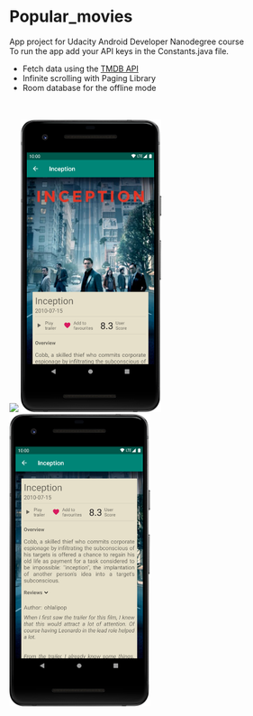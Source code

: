 # Popular_movies

App project for Udacity Android Developer Nanodegree course <br>
To run the app add your API keys in the Constants.java file.

* Fetch data using the  <a href="https://www.themoviedb.org" target="_blank">TMDB API</a>
* Infinite scrolling with Paging Library
* Room database for the offline mode
<br>
<br>
<img src="s1.png" width="250px"/>
<img src="s2.png" width="250px"/>
<img src="s3.png" width="250px"/>
